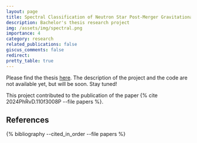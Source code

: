```yaml
---
layout: page
title: Spectral Classification of Neutron Star Post-Merger Gravitational Wave Emission
description: Bachelor's thesis research project
img: /assets/img/spectral.png 
importance: 4
category: research
related_publications: false
giscus_comments: false
redirect:
pretty_table: true
---
```


Please find the thesis [here](/assets/pdf/spectral.pdf). The description of the project and the code are not available yet, but will be soon. Stay tuned! 

This project contributed to the publication of the paper {% cite 2024PhRvD.110f3008P --file papers %}.


## References

{% bibliography --cited_in_order --file papers %}

